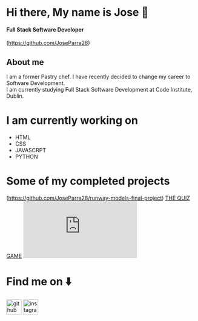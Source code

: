 # Hi there, My name is Jose 👋
#### Full Stack Software Developer
(https://github.com/JoseParra28)

## About me
I am a former Pastry chef. I have recently decided to change my career to Software Development.  
I am currently studying Full Stack Software Development at Code Institute, Dublin. 


# I am currently working on
- HTML
- CSS
- JAVASCRPT
- PYTHON 

# Some of my completed projects 
(https://github.com/JoseParra28/runway-models-final-project)
[<CAKE/> THE QUIZ GAME](https://github.com/JoseParra28/quiz-game-final-project)
![HANDPERSON](https://github.com/JoseParra28/HangPerson-project/blob/main/README.md)




# Find me on ⬇️
[<img src='https://cdn.jsdelivr.net/npm/simple-icons@3.0.1/icons/github.svg' alt='github' height='40'>](https://github.com/JoseParra28)  [<img src='https://cdn.jsdelivr.net/npm/simple-icons@3.0.1/icons/instagram.svg' alt='instagram' height='40'>](https://www.instagram.com/liftandcook_/)  



